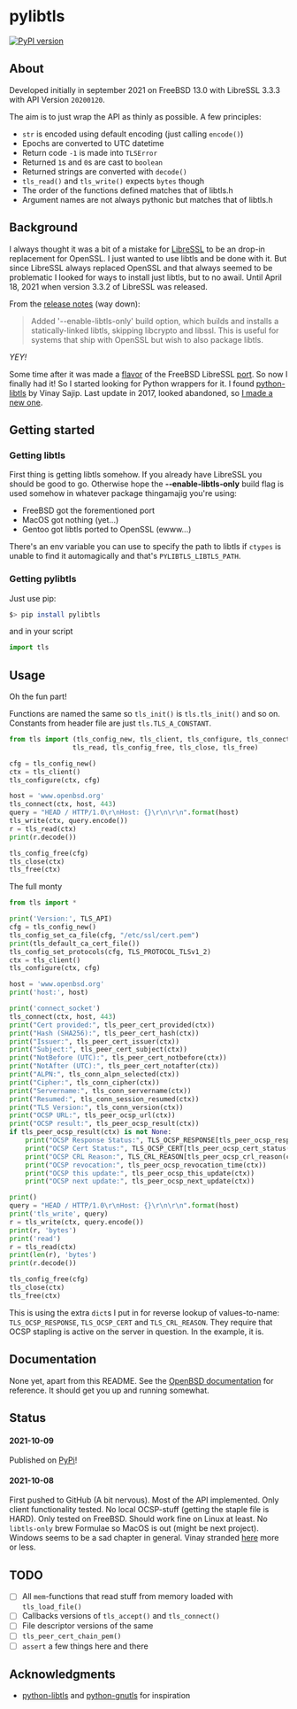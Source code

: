 # pylibtls
[![PyPI version](https://badge.fury.io/py/pylibtls.svg)](https://badge.fury.io/py/pylibtls)

## About
Developed initially in september 2021 on FreeBSD 13.0 with LibreSSL 3.3.3 with API Version `20200120`. 

The aim is to just wrap the API as thinly as possible. A few principles: 
- `str` is encoded using default encoding (just calling `encode()`)
- Epochs are converted to UTC datetime
- Return code `-1` is made into `TLSError`
- Returned `1`s and `0`s are cast to `boolean`
- Returned strings are converted with `decode()`
- `tls_read()` and `tls_write()` expects `bytes` though
- The order of the functions defined matches that of libtls.h
- Argument names are not always pythonic but matches that of libtls.h

## Background
I always thought it was a bit of a mistake for [LibreSSL](https://www.libressl.org/index.html) to be an drop-in replacement for OpenSSL. I just wanted to use libtls and be done with it. But since LibreSSL always replaced OpenSSL and that always seemed to be problematic I looked for ways to install just libtls, but to no awail. Until April 18, 2021 when version 3.3.2 of LibreSSL was released.

From the [release notes](https://ftp.openbsd.org/pub/OpenBSD/LibreSSL/libressl-3.3.2-relnotes.txt) (way down): 
>Added '--enable-libtls-only' build option, which builds and installs a statically-linked libtls, skipping libcrypto and libssl. This is useful for systems that ship with OpenSSL but wish to also package libtls.

*YEY!*

Some time after it was made a [flavor](https://docs.freebsd.org/en/books/porters-handbook/flavors/) of the FreeBSD LibreSSL [port](https://www.freshports.org/security/libressl/). So now I finally had it! So I started looking for Python wrappers for it. I found [python-libtls](https://pypi.org/project/python-libtls/) by Vinay Sajip. Last update in 2017, looked abandoned, so [I made a new one](https://www.youtube.com/channel/UCMrMVIBtqFW6O0-MWq26gqw).

## Getting started
### Getting libtls
First thing is getting libtls somehow. If you already have LibreSSL you should be good to go. Otherwise hope the **&#x2011;&#x2011;enable&#x2011;libtls&#x2011;only** build flag is used somehow in whatever package thingamajig you're using:
- FreeBSD got the forementioned port
- MacOS got nothing (yet...)
- Gentoo got libtls ported to OpenSSL (ewww...)

There's an env variable you can use to specify the path to libtls if `ctypes` is unable to find it automagically and that's `PYLIBTLS_LIBTLS_PATH`.

### Getting pylibtls
Just use pip:
```sh
$> pip install pylibtls
```
and in your script
```py
import tls
```

## Usage
Oh the fun part!

Functions are named the same so `tls_init()` is `tls.tls_init()` and so on. Constants from header file are just `tls.TLS_A_CONSTANT`.

```python
from tls import (tls_config_new, tls_client, tls_configure, tls_connect, tls_write, 
                tls_read, tls_config_free, tls_close, tls_free)

cfg = tls_config_new()
ctx = tls_client()
tls_configure(ctx, cfg)

host = 'www.openbsd.org'
tls_connect(ctx, host, 443)
query = "HEAD / HTTP/1.0\r\nHost: {}\r\n\r\n".format(host)
tls_write(ctx, query.encode())
r = tls_read(ctx)
print(r.decode())

tls_config_free(cfg)
tls_close(ctx)
tls_free(ctx)
```

The full monty

```python
from tls import *

print('Version:', TLS_API)
cfg = tls_config_new()
tls_config_set_ca_file(cfg, "/etc/ssl/cert.pem")
print(tls_default_ca_cert_file())
tls_config_set_protocols(cfg, TLS_PROTOCOL_TLSv1_2)
ctx = tls_client()
tls_configure(ctx, cfg)

host = 'www.openbsd.org'
print('host:', host)

print('connect_socket')
tls_connect(ctx, host, 443)
print("Cert provided:", tls_peer_cert_provided(ctx))
print("Hash (SHA256):", tls_peer_cert_hash(ctx))
print("Issuer:", tls_peer_cert_issuer(ctx))
print("Subject:", tls_peer_cert_subject(ctx))
print("NotBefore (UTC):", tls_peer_cert_notbefore(ctx))
print("NotAfter (UTC):", tls_peer_cert_notafter(ctx))
print("ALPN:", tls_conn_alpn_selected(ctx))
print("Cipher:", tls_conn_cipher(ctx))
print("Servername:", tls_conn_servername(ctx))
print("Resumed:", tls_conn_session_resumed(ctx))
print("TLS Version:", tls_conn_version(ctx))
print("OCSP URL:", tls_peer_ocsp_url(ctx))
print("OCSP result:", tls_peer_ocsp_result(ctx))
if tls_peer_ocsp_result(ctx) is not None:
    print("OCSP Response Status:", TLS_OCSP_RESPONSE[tls_peer_ocsp_response_status(ctx)])
    print("OCSP Cert Status:", TLS_OCSP_CERT[tls_peer_ocsp_cert_status(ctx)])
    print("OCSP CRL Reason:", TLS_CRL_REASON[tls_peer_ocsp_crl_reason(ctx)])
    print("OCSP revocation:", tls_peer_ocsp_revocation_time(ctx))
    print("OCSP this update:", tls_peer_ocsp_this_update(ctx))
    print("OCSP next update:", tls_peer_ocsp_next_update(ctx))

print()
query = "HEAD / HTTP/1.0\r\nHost: {}\r\n\r\n".format(host)
print('tls_write', query)
r = tls_write(ctx, query.encode())
print(r, 'bytes')
print('read')
r = tls_read(ctx)
print(len(r), 'bytes')
print(r.decode())

tls_config_free(cfg)
tls_close(ctx)
tls_free(ctx)
```
This is using the extra `dict`s I put in for reverse lookup of values-to-name: `TLS_OCSP_RESPONSE`, `TLS_OCSP_CERT` and `TLS_CRL_REASON`. They require that OCSP stapling is active on the server in question. In the example, it is. 

## Documentation
None yet, apart from this README. See the [OpenBSD documentation](https://man.openbsd.org/tls_init.3) for reference. It should get you up and running somewhat.

## Status
#### 2021-10-09
Published on [PyPi](https://pypi.org/project/pylibtls/)!
#### 2021-10-08
First pushed to GitHub (A bit nervous). Most of the API implemented. Only client functionality tested. No local OCSP-stuff (getting the staple file is HARD). Only tested on FreeBSD. Should work fine on Linux at least. No `libtls-only` brew Formulae so MacOS is out (might be next project). Windows seems to be a sad chapter in general. Vinay stranded [here](https://github.com/libressl-portable/portable/issues/266) more or less.

## TODO
- [ ] All `mem`-functions that read stuff from memory loaded with `tls_load_file()`
- [ ] Callbacks versions of `tls_accept()` and `tls_connect()`
- [ ] File descriptor versions of the same
- [ ] `tls_peer_cert_chain_pem()`
- [ ] `assert` a few things here and there

## Acknowledgments
- [python-libtls](https://bitbucket.org/vinay.sajip/python-libtls/src/master/) and [python-gnutls](https://github.com/AGProjects/python-gnutls) for inspiration
